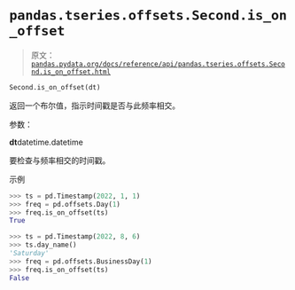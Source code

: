 # `pandas.tseries.offsets.Second.is_on_offset`

> 原文：[`pandas.pydata.org/docs/reference/api/pandas.tseries.offsets.Second.is_on_offset.html`](https://pandas.pydata.org/docs/reference/api/pandas.tseries.offsets.Second.is_on_offset.html)

```py
Second.is_on_offset(dt)
```

返回一个布尔值，指示时间戳是否与此频率相交。

参数：

**dt**datetime.datetime

要检查与频率相交的时间戳。

示例

```py
>>> ts = pd.Timestamp(2022, 1, 1)
>>> freq = pd.offsets.Day(1)
>>> freq.is_on_offset(ts)
True 
```

```py
>>> ts = pd.Timestamp(2022, 8, 6)
>>> ts.day_name()
'Saturday'
>>> freq = pd.offsets.BusinessDay(1)
>>> freq.is_on_offset(ts)
False 
```
